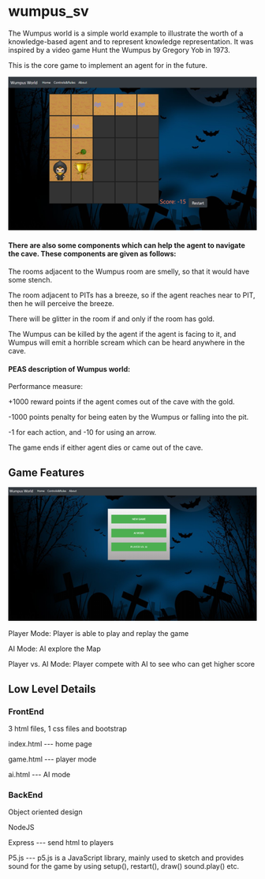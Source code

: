 # wumpus_sv

The Wumpus world is a simple world example to illustrate the worth of a knowledge-based agent and to represent knowledge representation. It was inspired by a video game Hunt the Wumpus by Gregory Yob in 1973.

This is the core game to implement an agent for in the future.

![](img/intro.png)

#### There are also some components which can help the agent to navigate the cave. These components are given as follows:

The rooms adjacent to the Wumpus room are smelly, so that it would have some stench.

The room adjacent to PITs has a breeze, so if the agent reaches near to PIT, then he will perceive the breeze.

There will be glitter in the room if and only if the room has gold.

The Wumpus can be killed by the agent if the agent is facing to it, and Wumpus will emit a horrible scream which can be heard anywhere in the cave.

#### PEAS description of Wumpus world:

Performance measure:

+1000 reward points if the agent comes out of the cave with the gold.

-1000 points penalty for being eaten by the Wumpus or falling into the pit.

-1 for each action, and -10 for using an arrow.

The game ends if either agent dies or came out of the cave.

## Game Features

![](img/home.png)

Player Mode: Player is able to play and replay the game

AI Mode: AI explore the Map 

Player vs. AI Mode: Player compete with AI to see who can get higher score

## Low Level Details

### FrontEnd
3 html files, 1 css files and bootstrap

index.html --- home page

game.html --- player mode

ai.html --- AI mode

### BackEnd

Object oriented design

NodeJS

Express --- send html to players

P5.js --- p5.js is a JavaScript library, mainly used to sketch and provides sound for the game by using setup(), restart(), draw()
sound.play() etc.

